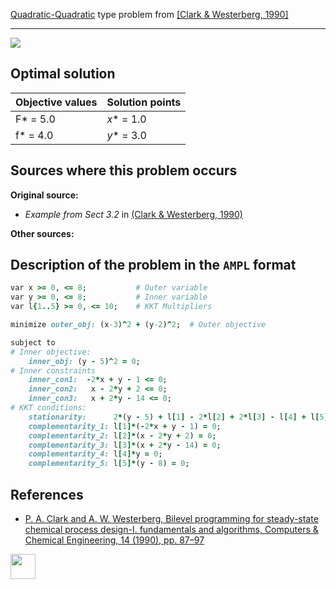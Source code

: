[Quadratic-Quadratic](/test-problems/QP-QP-problems) type problem from [\[Clark & Westerberg, 1990\]][Clark & Westerberg, 1990]

---

![](https://github.com/basblsolver/test-problems/wiki/images/cw_1990_02_eq.jpg)

## Optimal solution

Objective values   | Solution points         |
------------------ | ----------------------- |
F* = 5.0           | _x_* = 1.0              |
f* = 4.0           | _y_* = 3.0              |

## Sources where this problem occurs

__Original source:__

 - _Example from Sect 3.2_ in [(Clark & Westerberg, 1990)][Clark & Westerberg, 1990]

__Other sources:__

## Description of the problem in the `AMPL` format

```ruby
var x >= 0, <= 8;           # Outer variable
var y >= 0, <= 8;           # Inner variable
var l{1..5} >= 0, <= 10;    # KKT Multipliers

minimize outer_obj: (x-3)^2 + (y-2)^2;  # Outer objective

subject to
# Inner objective:
    inner_obj: (y - 5)^2 = 0;
# Inner constraints
    inner_con1:  -2*x + y - 1 <= 0;
    inner_con2:   x - 2*y + 2 <= 0;
    inner_con3:   x + 2*y - 14 <= 0;
# KKT conditions:
    stationarity:      2*(y - 5) + l[1] - 2*l[2] + 2*l[3] - l[4] + l[5] = 0;
    complementarity_1: l[1]*(-2*x + y - 1) = 0;
    complementarity_2: l[2]*(x - 2*y + 2) = 0;
    complementarity_3: l[3]*(x + 2*y - 14) = 0;
    complementarity_4: l[4]*y = 0;
    complementarity_5: l[5]*(y - 8) = 0;
```

##  References

 - [P. A. Clark and A. W. Westerberg, Bilevel programming for steady-state chemical process design-I. fundamentals and algorithms, Computers & Chemical Engineering, 14 (1990), pp. 87–97](https://doi.org/10.1016/0098-1354(90)87007-C)

[<img src="http://www.interupgrade.com/images/pfeil-backbutton.png" width="40" height="40">](/test-problems/QP-QP-problems "Back to summary of QP-QP type problems")

[Clark & Westerberg, 1990]: https://doi.org/10.1016/0098-1354(90)87007-C
